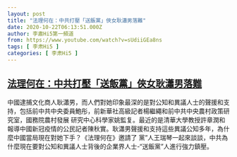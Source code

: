 ```yaml
---
layout: post
title: "法理何在：中共打壓「送飯黨」俠女耿瀟男落難"
date: 2020-10-22T06:13:51.000Z
author: 李肅Hi5第一頻道
from: https://www.youtube.com/watch?v=sUdiiGEa8ns
tags: [ 李肃Hi5 ]
categories: [ 李肃Hi5 ]
---
```

<!--1603347231000-->
[法理何在：中共打壓「送飯黨」俠女耿瀟男落難](https://www.youtube.com/watch?v=sUdiiGEa8ns)
------

<div>
中國逮捕文化商人耿瀟男，而人們對她印象最深的是對公知和異議人士的聲援和支持，包括前中共中央委員鮑彤，前新華社高級記者楊繼繩和前中共中央農村政策研究室，國務院農村發展 研究中心科學家姚監复。最近的是清華大學教授許章潤和報導中國新冠疫情的公民記者陳秋實。耿瀟男聲援和支持這些異議公知多年，為什麼中國當局現在對她下手？《法理何在》邀請了 黨”人王瑞琴一起來談談，中共為什麼現在要對公知和異議人士背後的企業界人士-“送飯黨”人進行強力鎮壓。
</div>
